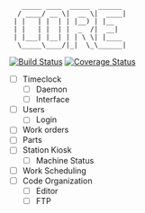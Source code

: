        _____ ____  _____  ______ 
      / ____/ __ \|  __ \|  ____| 
     | |   | |  | | |__) | |__    
     | |   | |  | |  _  /|  __|   
     | |___| |__| | | \ \| |____  
      \_____\____/|_|  \_\______| 

[![Build Status](https://travis-ci.com/strangesast/core.svg?branch=master)](https://travis-ci.com/strangesast/core)
[![Coverage Status](https://coveralls.io/repos/github/strangesast/core/badge.svg)](https://coveralls.io/github/strangesast/core)
- [ ] Timeclock
  - [ ] Daemon
  - [ ] Interface
- [ ] Users
  - [ ] Login
- [ ] Work orders
- [ ] Parts
- [ ] Station Kiosk
  - [ ] Machine Status
- [ ] Work Scheduling
- [ ] Code Organization
  - [ ] Editor
  - [ ] FTP
